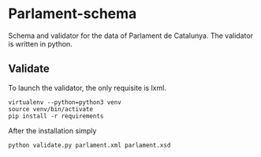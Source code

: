 # Parlament-schema

Schema and validator for the data of Parlament de Catalunya. The validator is written in python.

## Validate

To launch the validator, the only requisite is lxml.

```
virtualenv --python=python3 venv
source venv/bin/activate
pip install -r requirements
```

After the installation simply

```
python validate.py parlament.xml parlament.xsd
```
